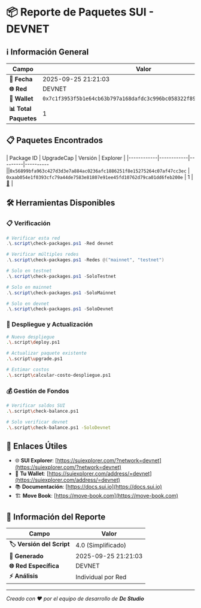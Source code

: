 # 📦 Reporte de Paquetes SUI - DEVNET

## ℹ️ Información General

| Campo | Valor |
|-------|-------|
| **📅 Fecha** | 2025-09-25 21:21:03 |
| **🌐 Red** | DEVNET |
| **👤 Wallet** | `0x7c1f3953f5b1e64cb63b797a168dafdc3c996bc058322f89701f2e2672e074cd` |
| **📊 Total Paquetes** | 1 |

## 📋 Paquetes Encontrados

| Package ID | UpgradeCap | Versión | Explorer |
|------------|------------|---------|----------||`0x56899bfa963c427d3d3e7a884ac0236afc1886251f8e15275264c07af47cc3ec` | `0xaab054e1f0393cfc79a44de7583e81807e91ee45fd10762d79ca01dd6feb200e` | 1 | [🔗](https://suiexplorer.com/object/0x56899bfa963c427d3d3e7a884ac0236afc1886251f8e15275264c07af47cc3ec?network=devnet) |

## 🛠️ Herramientas Disponibles

### 📋 Verificación
```powershell
# Verificar esta red
.\.script\check-packages.ps1 -Red devnet

# Verificar múltiples redes
.\.script\check-packages.ps1 -Redes @("mainnet", "testnet")

# Solo en testnet
.\.script\check-packages.ps1 -SoloTestnet

# Solo en mainnet
.\.script\check-packages.ps1 -SoloMainnet

# Solo en devnet
.\.script\check-packages.ps1 -SoloDevnet
```

### 🚀 Despliegue y Actualización
```bash
# Nuevo despliegue
.\.script\deploy.ps1

# Actualizar paquete existente
.\.script\upgrade.ps1

# Estimar costos
.\.script\calcular-costo-despliegue.ps1
```

### 💰 Gestión de Fondos
```bash
# Verificar saldos SUI
.\.script\check-balance.ps1

# Solo verificar devnet
.\.script\check-balance.ps1 -SoloDevnet
```

## 🔗 Enlaces Útiles

- 🌐 **SUI Explorer**: [https://suiexplorer.com/?network=devnet](https://suiexplorer.com/?network=devnet)
- 👤 **Tu Wallet**: [https://suiexplorer.com/address/=devnet](https://suiexplorer.com/address/=devnet)
- 📚 **Documentación**: [https://docs.sui.io](https://docs.sui.io)
- 🏗️ **Move Book**: [https://move-book.com](https://move-book.com)

## 📄 Información del Reporte

| Campo | Valor |
|-------|-------|
| **🏷️ Versión del Script** | 4.0 (Simplificado) |
| **📅 Generado** | 2025-09-25 21:21:03 |
| **🌐 Red Específica** | DEVNET |
| **⚡ Análisis** | Individual por Red |

---

*Creado con ❤️ por el equipo de desarrollo de **Dc Studio***
